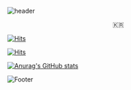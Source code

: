 ![header](https://capsule-render.vercel.app/api?type=soft&color=auto&height=150&section=header&text=Welcome%20My%20Git%20🥳&fontSize=50&animation=twinkling)

<p align="center">🇰🇷</p>

<!-- Blog View Count -->
[![Hits](https://hits.seeyoufarm.com/api/count/incr/badge.svg?url=https%3A%2F%2Fvelog.io%2F%40easyhwan&count_bg=%237CC841&title_bg=%2300A80F&icon=bloglovin.svg&icon_color=%23FFFFFF&title=Blog&edge_flat=false)](https://hits.seeyoufarm.com)
<!-- Git View Count -->
[![Hits](https://hits.seeyoufarm.com/api/count/incr/badge.svg?url=https%3A%2F%2Fgithub.com%2FEasy-Hwan&count_bg=%234166C8&title_bg=%23002AA8&icon=git.svg&icon_color=%23FFFFFF&title=Git&edge_flat=false)](https://hits.seeyoufarm.com)

[![Anurag's GitHub stats](https://github-readme-stats.vercel.app/api?username=Easy-Hwan)](https://github.com/anuraghazra/github-readme-stats)

![Footer](https://capsule-render.vercel.app/api?type=waving&color=auto&height=100&section=footer)
